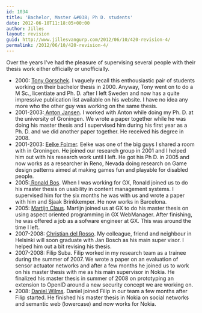 ```yaml
---
id: 1034
title: 'Bachelor, Master &#038; Ph D. students'
date: 2012-06-10T11:18:05+00:00
author: Jilles
layout: revision
guid: http://www.jillesvangurp.com/2012/06/10/420-revision-4/
permalink: /2012/06/10/420-revision-4/
---
```

Over the years I've had the pleasure of supervising several people with their thesis work either officially or unofficially.  
<ul>
	<li>2000: <a href="http://www.gorschek.com/">Tony Gorschek</a>. I vaguely recall this enthousiastic pair of students working on their bachelor thesis in 2000. Anyway, Tony went on to do a M Sc., licentiate and Ph. D. after I left Sweden and now has a quite impressive publication list available on his website. I have no idea any more who the other guy was working on the same thesis.</li>
	<li>2001-2003:<a href="http://www.antonjansen.com/"> Anton Jansen</a>. I worked with Anton while doing my Ph. D. at the university of Groningen. We wrote a paper together while he was doing his master thesis and I supervised him during his first year as a Ph. D. and we did another paper together. He received his degree in 2008.</li>
	<li>2001-2003: <a href="http://www.eelke.com/">Eelke Folmer</a>. Eelke was one of the big guys I shared a room with in Groningen. He joined our research group in 2001 and I helped him out with his research work until I left. He got his Ph D. in 2005 and now works as a researcher in Reno, Nevada doing research on Game design patterns aimed at making games fun and playable for disabled people.</li>
	<li>2005:<a href="http://www.linkedin.com/in/ronaldbos"> Ronald Bos</a>. When I was working for GX, Ronald joined us to do his master thesis on usability in content management systems. I supervised him for the six months he was with us and wrote a paper with him and Sjaak Brinkkemper. He now works in Barcelona.</li>
	<li>2005: <a href="http://trese.cs.utwente.nl/assignments/assignments.php?action=showAssignment&amp;a_id=122&amp;s_id=">Martijn Claus</a>. Martijn joined us at GX to do his master thesis on using aspect oriented programming in GX WebManager. After finishing, he was offered a job as a sofware engineer at GX. This was around the time I left.</li>
	<li>2007-2008: <a href="http://www.christiandelrosso.org/">Christian del Rosso</a>. My colleague, friend and neighbour in Helsinki will soon graduate with Jan Bosch as his main super visor. I helped him out a bit revising his thesis.</li>
	<li>2007-2008: Filip Suba. Filip worked in my research team as a trainee during the summer of 2007. We wrote a paper on an evaluation of sensor actuator networks and after a few months he joined us to work on his master thesis with me as his main supervisor in Nokia. He finalized his master thesis in summer of 2008 on prototyping an extension to OpenID around a new security concept we are working on.</li>
	<li>2008: <a href="http://www.facebook.com/profile.php?id=750527587">Daniel Wilms</a>. Daniel joined Filip in our team a few months after Filip started. He finished his master thesis in Nokia on social networks and semantic web (lowercase) and now works for Nokia.</li>
</ul>